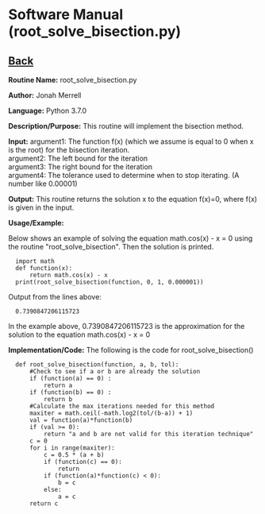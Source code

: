 # Software Manual (root_solve_bisection.py)

## [Back](../)

**Routine Name:**           root_solve_bisection.py

**Author:** Jonah Merrell

**Language:** Python 3.7.0

**Description/Purpose:** This routine will implement the bisection method.

**Input:** argument1: The function f(x) (which we assume is equal to 0 when x is the root) for the bisection iteration.<br>
		   argument2: The left bound for the iteration<br>
		   argument3: The right bound for the iteration<br>
           argument4: The tolerance used to determine when to stop iterating. (A number like 0.00001)<br>

**Output:** This routine returns the solution x to the equation f(x)=0, where f(x) is given in the input.

**Usage/Example:**

Below shows an example of solving the equation math.cos(x) - x = 0 using the routine "root_solve_bisection".
 Then the solution is printed.

      import math
	  def function(x):
          return math.cos(x) - x
      print(root_solve_bisection(function, 0, 1, 0.000001))

Output from the lines above:

      0.7390847206115723

In the example above, 0.7390847206115723 is the approximation for the solution to the equation math.cos(x) - x = 0

**Implementation/Code:** The following is the code for root_solve_bisection()

      def root_solve_bisection(function, a, b, tol):
          #Check to see if a or b are already the solution
          if (function(a) == 0) :
              return a
          if (function(b) == 0) :
              return b
          #Calculate the max iterations needed for this method
          maxiter = math.ceil(-math.log2(tol/(b-a)) + 1)
          val = function(a)*function(b)
          if (val >= 0):
              return "a and b are not valid for this iteration technique"
          c = 0
          for i in range(maxiter):
              c = 0.5 * (a + b)
              if (function(c) == 0):
                  return
              if (function(a)*function(c) < 0):
                  b = c
              else:
                  a = c
          return c
